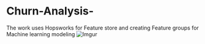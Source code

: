 # Churn-Analysis-
The work uses Hopsworks for Feature store and creating Feature groups for Machine learning modeling 
![Imgur](https://imgur.com/bAbElk1.jpg)
